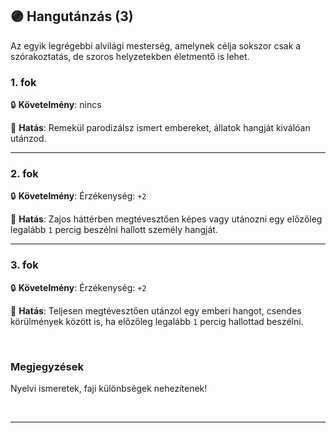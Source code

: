 ## 🟣 Hangutánzás (3)

Az egyik legrégebbi alvilági mesterség, amelynek célja sokszor csak a szórakoztatás, de szoros helyzetekben életmentő is lehet.

### 1. fok

🔒 **Követelmény**: nincs

🌟 **Hatás**: Remekül parodizálsz ismert embereket, állatok hangját kiválóan utánzod.

---
### 2. fok

🔒 **Követelmény**: Érzékenység: `+2`

🌟 **Hatás**: Zajos háttérben megtévesztően képes vagy utánozni egy előzőleg legalább `1` percig beszélni hallott személy hangját.

---
### 3. fok

🔒 **Követelmény**: Érzékenység: `+2`

🌟 **Hatás**: Teljesen megtévesztően utánzol egy emberi hangot, csendes körülmények között is, ha előzőleg legalább `1` percig hallottad beszélni.

<br />

### Megjegyzések

Nyelvi ismeretek, faji különbségek nehezítenek!

<br />

---
